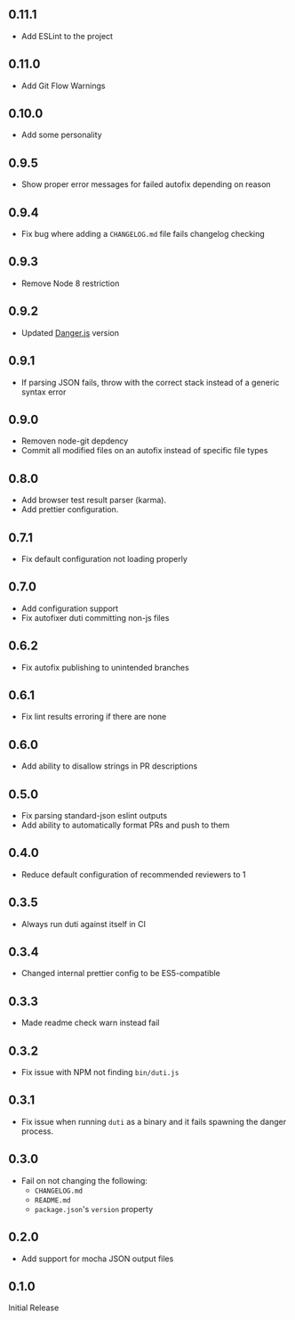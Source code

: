 ## 0.11.1

* Add ESLint to the project

## 0.11.0

* Add Git Flow Warnings

## 0.10.0

* Add some personality

## 0.9.5

* Show proper error messages for failed autofix depending on reason

## 0.9.4

* Fix bug where adding a `CHANGELOG.md` file fails changelog checking

## 0.9.3

* Remove Node 8 restriction

## 0.9.2

* Updated [Danger.js](http://danger.systems/js/) version

## 0.9.1

* If parsing JSON fails, throw with the correct stack instead of a generic
  syntax error

## 0.9.0

* Removen node-git depdency
* Commit all modified files on an autofix instead of specific file types

## 0.8.0

* Add browser test result parser (karma).
* Add prettier configuration.

## 0.7.1

* Fix default configuration not loading properly

## 0.7.0

* Add configuration support
* Fix autofixer duti committing non-js files

## 0.6.2

* Fix autofix publishing to unintended branches

## 0.6.1

* Fix lint results erroring if there are none

## 0.6.0

* Add ability to disallow strings in PR descriptions

## 0.5.0

* Fix parsing standard-json eslint outputs
* Add ability to automatically format PRs and push to them

## 0.4.0

* Reduce default configuration of recommended reviewers to 1

## 0.3.5

* Always run duti against itself in CI

## 0.3.4

* Changed internal prettier config to be ES5-compatible

## 0.3.3

* Made readme check warn instead fail

## 0.3.2

* Fix issue with NPM not finding `bin/duti.js`

## 0.3.1

* Fix issue when running `duti` as a binary and it fails spawning the danger
  process.

## 0.3.0

* Fail on not changing the following:
  * `CHANGELOG.md`
  * `README.md`
  * `package.json`'s `version` property

## 0.2.0

* Add support for mocha JSON output files

## 0.1.0

Initial Release
